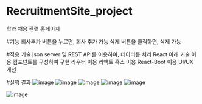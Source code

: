 # RecruitmentSite_project
학과 채용 관련 홈페이지

#기능
회사추가 버튼을 누르면, 회사 추가 가능
삭제 버튼을 클릭하면, 삭제 가능 


#적용 기술
json server 및 REST API를 이용하여, 데이터를 처리
React 아래 기술 이용
컴포넌트를 구성하여 구현
라우터 이용
리액트 훅스 이용
React-Boot  이용 UI/UX 개선


#실행 결과
![image](https://github.com/Raisin27/RecruitmentSite_project/assets/104148147/0b8dea12-d02a-4700-85d7-c2cbc0fd937c)
![image](https://github.com/Raisin27/RecruitmentSite_project/assets/104148147/3415ad0d-f3cd-41fb-a3ce-4e7bee21260a)
![image](https://github.com/Raisin27/RecruitmentSite_project/assets/104148147/0978a00e-f0ea-4e17-8e19-b46ebb31acd7)
![image](https://github.com/Raisin27/RecruitmentSite_project/assets/104148147/0aa051bd-21f6-4cd8-9cf7-d3151851dbc6)
![image](https://github.com/Raisin27/RecruitmentSite_project/assets/104148147/58b15849-531d-4c9a-a5f2-981346fd639e)

![image](https://github.com/Raisin27/RecruitmentSite_project/assets/104148147/dc861cfc-ce58-4098-a85a-3936239dd1d6)
